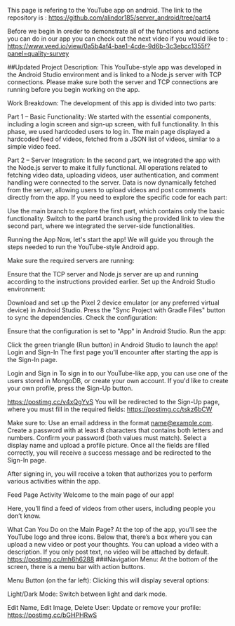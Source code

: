 This page is refering to the YouTube app on android. The link to the repository is : https://github.com/alindor185/server_android/tree/part4

Before we begin
In oreder to demonstrate all of the functions and actions you can do in our app you can check out the next video if you would like to :
https://www.veed.io/view/0a5b4af4-bae1-4cde-9d6b-3c3ebcc1355f?panel=quality-survey

##Updated Project Description: This YouTube-style app was developed in the Android Studio environment and is linked to a Node.js server with TCP connections. Please make sure both the server and TCP connections are running before you begin working on the app.

Work Breakdown: The development of this app is divided into two parts:

Part 1 – Basic Functionality:
We started with the essential components, including a login screen and sign-up screen, with full functionality. In this phase, we used hardcoded users to log in. The main page displayed a hardcoded feed of videos, fetched from a JSON list of videos, similar to a simple video feed.

Part 2 – Server Integration:
In the second part, we integrated the app with the Node.js server to make it fully functional. All operations related to fetching video data, uploading videos, user authentication, and comment handling were connected to the server. Data is now dynamically fetched from the server, allowing users to upload videos and post comments directly from the app. If you need to explore the specific code for each part:

Use the main branch to explore the first part, which contains only the basic functionality. Switch to the part4 branch using the provided link to view the second part, where we integrated the server-side functionalities.

Running the App
Now, let's start the app! We will guide you through the steps needed to run the YouTube-style Android app.

Make sure the required servers are running:

Ensure that the TCP server and Node.js server are up and running according to the instructions provided earlier. Set up the Android Studio environment:

Download and set up the Pixel 2 device emulator (or any preferred virtual device) in Android Studio. Press the "Sync Project with Gradle Files" button to sync the dependencies. Check the configuration:

Ensure that the configuration is set to "App" in Android Studio. Run the app:

Click the green triangle (Run button) in Android Studio to launch the app! Login and Sign-In The first page you'll encounter after starting the app is the Sign-In page.

Login and Sign in
To sign in to our YouTube-like app, you can use one of the users stored in MongoDB, or create your own account. If you'd like to create your own profile, press the Sign-Up button.

https://postimg.cc/v4xQgYvS You will be redirected to the Sign-Up page, where you must fill in the required fields: https://postimg.cc/tskz6bCW

Make sure to:
Use an email address in the format name@example.com. Create a password with at least 8 characters that contains both letters and numbers. Confirm your password (both values must match). Select a display name and upload a profile picture. Once all the fields are filled correctly, you will receive a success message and be redirected to the Sign-In page.

After signing in, you will receive a token that authorizes you to perform various activities within the app.

Feed Page Activity
Welcome to the main page of our app!

Here, you’ll find a feed of videos from other users, including people you don’t know.

What Can You Do on the Main Page? At the top of the app, you’ll see the YouTube logo and three icons. Below that, there’s a box where you can upload a new video or post your thoughts. You can upload a video with a description. If you only post text, no video will be attached by default. https://postimg.cc/mh6h6288 ###Navigation Menu: At the bottom of the screen, there is a menu bar with action buttons.

Menu Button (on the far left): Clicking this will display several options:

Light/Dark Mode: Switch between light and dark mode.

Edit Name, Edit Image, Delete User: Update or remove your profile: https://postimg.cc/bGHPHRwS